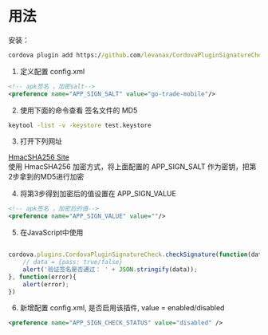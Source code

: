 
# 用法

安装：

```cmd
cordova plugin add https://github.com/levanax/CordovaPluginSignatureCheck.git
```

1. 定义配置 config.xml

```xml
<!-- apk签名 ，加密salt-->
<preference name="APP_SIGN_SALT" value="go-trade-mobile"/>

```

2. 使用下面的命令查看 签名文件的 MD5

```cmd
keytool -list -v -keystore test.keystore
```

3. 打开下列网址   

[HmacSHA256 Site](http://tool.oschina.net/encrypt?type=2)  
使用 HmacSHA256 加密方式，将上面配置的 APP_SIGN_SALT 作为密钥，把第2步拿到的MD5进行加密

4. 将第3步得到加密后的值设置在 APP_SIGN_VALUE

```xml
<!-- apk签名 ，加密后的值-->
<preference name="APP_SIGN_VALUE" value=""/>

```

5. 在JavaScript中使用

```javascript

cordova.plugins.CordovaPluginSignatureCheck.checkSignature(function(data){
	// data = {pass: true/false}
    alert('验证签名是否通过： ' + JSON.stringify(data));
}, function(error){
    alert(error);
})
```

6. 新增配置 config.xml, 是否启用该插件, value = enabled/disabled

```xml
<preference name="APP_SIGN_CHECK_STATUS" value="disabled" />
```

